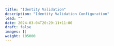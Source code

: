 ```yaml
---
title: "Identity Validation"
description: "Identity Validation Configuration"
lead: ""
date: 2024-03-04T20:29:11+11:00
draft: false
images: []
weight: 105000
---
```

